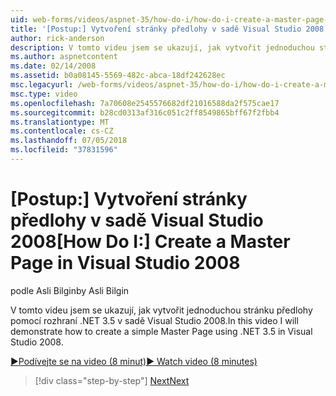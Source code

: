 ```yaml
---
uid: web-forms/videos/aspnet-35/how-do-i/how-do-i-create-a-master-page-in-visual-studio-2008
title: '[Postup:] Vytvoření stránky předlohy v sadě Visual Studio 2008 | Dokumentace Microsoftu'
author: rick-anderson
description: V tomto videu jsem se ukazují, jak vytvořit jednoduchou stránku předlohy pomocí rozhraní .NET 3.5 v sadě Visual Studio 2008.
ms.author: aspnetcontent
ms.date: 02/14/2008
ms.assetid: b0a08145-5569-482c-abca-18df242628ec
msc.legacyurl: /web-forms/videos/aspnet-35/how-do-i/how-do-i-create-a-master-page-in-visual-studio-2008
msc.type: video
ms.openlocfilehash: 7a70608e2545576682df21016588da2f575cae17
ms.sourcegitcommit: b28cd0313af316c051c2ff8549865bff67f2fbb4
ms.translationtype: MT
ms.contentlocale: cs-CZ
ms.lasthandoff: 07/05/2018
ms.locfileid: "37831596"
---
```

<a name="how-do-i-create-a-master-page-in-visual-studio-2008"></a><span data-ttu-id="46e04-103">[Postup:] Vytvoření stránky předlohy v sadě Visual Studio 2008</span><span class="sxs-lookup"><span data-stu-id="46e04-103">[How Do I:] Create a Master Page in Visual Studio 2008</span></span>
====================
<span data-ttu-id="46e04-104">podle Asli Bilgin</span><span class="sxs-lookup"><span data-stu-id="46e04-104">by Asli Bilgin</span></span>

<span data-ttu-id="46e04-105">V tomto videu jsem se ukazují, jak vytvořit jednoduchou stránku předlohy pomocí rozhraní .NET 3.5 v sadě Visual Studio 2008.</span><span class="sxs-lookup"><span data-stu-id="46e04-105">In this video I will demonstrate how to create a simple Master Page using .NET 3.5 in Visual Studio 2008.</span></span>

[<span data-ttu-id="46e04-106">&#9654;Podívejte se na video (8 minut)</span><span class="sxs-lookup"><span data-stu-id="46e04-106">&#9654; Watch video (8 minutes)</span></span>](https://channel9.msdn.com/Blogs/ASP-NET-Site-Videos/how-do-i-create-a-master-page-in-visual-studio-2008)

> [!div class="step-by-step"]
> [<span data-ttu-id="46e04-107">Next</span><span class="sxs-lookup"><span data-stu-id="46e04-107">Next</span></span>](how-do-i-create-nested-master-page-in-visual-studio-2008.md)
